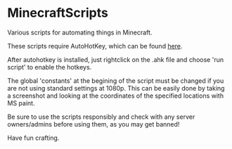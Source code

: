# MinecraftScripts

Various scripts for automating things in Minecraft.

These scripts require AutoHotKey, which can be found [here](https://autohotkey.com/).

After autohotkey is installed, just rightclick on the .ahk file and choose 'run script' to enable the hotkeys.

The global 'constants' at the begining of the script must be changed if you are not using standard settings at 1080p.
This can be easily done by taking a screenshot and looking at the coordinates of the specified locations with MS paint.

Be sure to use the scripts responsibly and check with any server owners/admins before using them, as you may get banned!

Have fun crafting.
